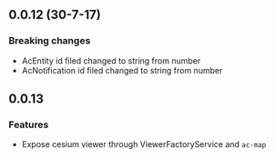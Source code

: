 ## 0.0.12 (30-7-17)
### Breaking changes
* AcEntity id filed changed to string from number
* AcNotification id filed changed to string from number

## 0.0.13
### Features 
* Expose cesium viewer through ViewerFactoryService and `ac-map`